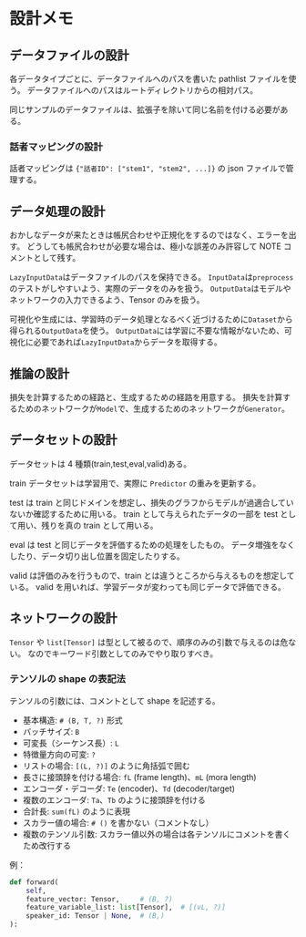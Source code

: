 # 設計メモ

## データファイルの設計

各データタイプごとに、データファイルへのパスを書いた pathlist ファイルを使う。
データファイルへのパスはルートディレクトリからの相対パス。

同じサンプルのデータファイルは、拡張子を除いて同じ名前を付ける必要がある。

### 話者マッピングの設計

話者マッピングは `{"話者ID": ["stem1", "stem2", ...]}` の json ファイルで管理する。

## データ処理の設計

おかしなデータが来たときは帳尻合わせや正規化をするのではなく、エラーを出す。
どうしても帳尻合わせが必要な場合は、極小な誤差のみ許容して NOTE コメントとして残す。

`LazyInputData`はデータファイルのパスを保持できる。
`InputData`は`preprocess`のテストがしやすいよう、実際のデータをのみを扱う。
`OutputData`はモデルやネットワークの入力できるよう、Tensor のみを扱う。

可視化や生成には、学習時のデータ処理となるべく近づけるために`Dataset`から得られる`OutputData`を使う。
`OutputData`には学習に不要な情報がないため、可視化に必要であれば`LazyInputData`からデータを取得する。

## 推論の設計

損失を計算するための経路と、生成するための経路を用意する。
損失を計算するためのネットワークが`Model`で、生成するためのネットワークが`Generator`。

## データセットの設計

データセットは 4 種類(train,test,eval,valid)ある。

train データセットは学習用で、実際に `Predictor` の重みを更新する。

test は train と同じドメインを想定し、損失のグラフからモデルが過適合していないか確認するために用いる。
train として与えられたデータの一部を test として用い、残りを真の train として用いる。

eval は test と同じデータを評価するための処理をしたもの。
データ増強をなくしたり、データ切り出し位置を固定したりする。

valid は評価のみを行うもので、train とは違うところから与えるものを想定している。
valid を用いれば、学習データが変わっても同じデータで評価できる。

## ネットワークの設計

`Tensor` や `list[Tensor]` は型として被るので、順序のみの引数で与えるのは危ない。
なのでキーワード引数としてのみでやり取りすべき。

### テンソルの shape の表記法

テンソルの引数には、コメントとして shape を記述する。

- 基本構造: `# (B, T, ?)` 形式
- バッチサイズ: `B`
- 可変長（シーケンス長）: `L`
- 特徴量方向の可変: `?`
- リストの場合: `[(L, ?)]` のように角括弧で囲む
- 長さに接頭辞を付ける場合: `fL` (frame length)、`mL` (mora length)
- エンコーダ・デコーダ: `Te` (encoder)、`Td` (decoder/target)
- 複数のエンコーダ: `Ta`、`Tb` のように接頭辞を付ける
- 合計長: `sum(fL)` のように表現
- スカラー値の場合: `# ()` を書かない（コメントなし）
- 複数のテンソル引数: スカラー値以外の場合は各テンソルにコメントを書くため改行する

例：

```python
def forward(
    self,
    feature_vector: Tensor,     # (B, ?)
    feature_variable_list: list[Tensor],  # [(vL, ?)]
    speaker_id: Tensor | None,  # (B,)
):
```
